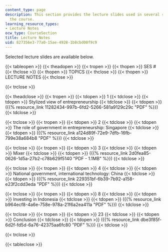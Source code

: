 ```yaml
---
content_type: page
description: This section provides the lecture slides used in several sessions of
  the course.
learning_resource_types:
- Lecture Notes
ocw_type: CourseSection
title: Lecture Notes
uid: 827356e3-77a0-15ae-4928-1b8cbd00f9c9
---
```


Selected lecture slides are available below.

{{< tableopen >}}
{{< theadopen >}}
{{< tropen >}}
{{< thopen >}}
SES #
{{< thclose >}}
{{< thopen >}}
TOPICS
{{< thclose >}}
{{< thopen >}}
LECTURE NOTES
{{< thclose >}}

{{< trclose >}}

{{< theadclose >}}
{{< tropen >}}
{{< tdopen >}}
1
{{< tdclose >}}
{{< tdopen >}}
Stylized view of entrepreneurship
{{< tdclose >}}
{{< tdopen >}}
({{% resource_link 11282434-997b-6fd2-5266-581a9129c29c "PDF" %}})
{{< tdclose >}}

{{< trclose >}}
{{< tropen >}}
{{< tdopen >}}
2
{{< tdclose >}}
{{< tdopen >}}
The role of government in entrepreneurship: Singapore
{{< tdclose >}}
{{< tdopen >}}
({{% resource_link a124d89f-72e9-7dfb-16fb-799e38a684b8 "PDF" %}})
{{< tdclose >}}

{{< trclose >}}
{{< tropen >}}
{{< tdopen >}}
3
{{< tdclose >}}
{{< tdopen >}}
Mixer
{{< tdclose >}}
{{< tdopen >}}
({{% resource_link 2d0fea85-0626-1d5a-27b2-c78b629f5140 "PDF - 1.1MB" %}})
{{< tdclose >}}

{{< trclose >}}
{{< tropen >}}
{{< tdopen >}}
4
{{< tdclose >}}
{{< tdopen >}}
National government, international technology: China
{{< tdclose >}}
{{< tdopen >}}
({{% resource_link 229351bf-6b39-7b92-a158-e23f2cdd3eda "PDF" %}})
{{< tdclose >}}

{{< trclose >}}
{{< tropen >}}
{{< tdopen >}}
8
{{< tdclose >}}
{{< tdopen >}}
Investing in Indonesia
{{< tdclose >}}
{{< tdopen >}}
({{% resource_link b964ecf8-4a6e-758e-978a-21f6a2ea411a "PDF" %}})
{{< tdclose >}}

{{< trclose >}}
{{< tropen >}}
{{< tdopen >}}
23
{{< tdclose >}}
{{< tdopen >}}
Conclusion
{{< tdclose >}}
{{< tdopen >}}
({{% resource_link dbe3f85f-6d2f-fd5d-6a76-42375aa6fc80 "PDF" %}})
{{< tdclose >}}

{{< trclose >}}

{{< tableclose >}}